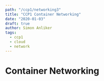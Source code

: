 ```yaml
---
path: "/ccp1/networking3"
title: "CCP1 Container Networking"
date: "2020-01-03"
draft: true
author: Simon Anliker
tags:
  - ccp1
  - cloud
  - network
---
```


<!-- CNET1 -->

# Container Networking

